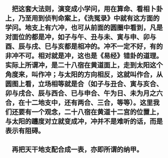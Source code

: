 &emsp;把这套大法则，演变成小学问，用在算命、看相卜卦上，乃至用到侦判命案上，《洗冤录》中就有这方面的学问。地支上有六冲，也可从前面的圆圈中看到，凡是对面位的都是冲，如子与午、丑与未、寅与申、卯与酉、辰与戌、巳与亥都是相冲的。冲不一定不好，有的非冲不可。相对就是冲，这也是《易经》错卦的道理。实际上所谓冲，是二十八宿在黄道面上，走到太阳这个角度来，叫作冲；与太阳的方向相反，这就叫作合，从圆图上看，立场相等就是合（如子与丑合、寅与亥合、卯与戌合、辰与西合、已与申合、午为日、未为月之六合，在十二地支中，还有两合、三合，等等）。这里我们还要有一个观念，二十八宿在黄道十二宫的位置上，与太阳的躔度对立就变成冲，冲并不是难听的话，而是表示有阻碍。
---
&emsp;再把天干地支配合成一表，亦即所谓的纳甲。
---
